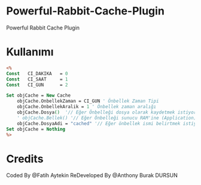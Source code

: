 # Powerful-Rabbit-Cache-Plugin
Powerful Rabbit Cache Plugin

# Kullanımı
```asp
<%
Const	CI_DAKIKA   = 0
Const	CI_SAAT     = 1
Const	CI_GUN      = 2

Set objCache = New Cache
    objCache.OnbellekZaman = CI_GUN ' Önbellek Zaman Tipi
    objCache.OnbellekAralik = 1 ' Önbellek zaman aralığı
    objCache.Dosya()  '// Eğer Önbelleği dosya olarak kaydetmek istiyorsanız
    ' objCache.Bellek() '// Eğer Önbelleği sunucu RAM'ine (Application) kaydetmek istiyorsanız (Tavsiye)
    objCache.DosyaAdi = "cached" '// Eğer önbellek ismi belirtmek istiyorsanız (Tavsiye Etmem)
Set objCache = Nothing
%>
```

# Credits
Coded By @Fatih Aytekin
ReDeveloped By @Anthony Burak DURSUN
